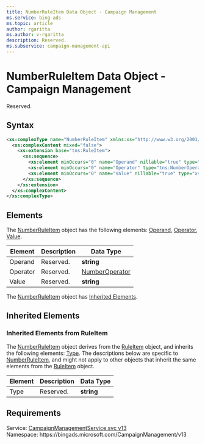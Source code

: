 ```yaml
---
title: NumberRuleItem Data Object - Campaign Management
ms.service: bing-ads
ms.topic: article
author: rgaritta
ms.author: v-rgaritta
description: Reserved.
ms.subservice: campaign-management-api
---
```

# NumberRuleItem Data Object - Campaign Management
Reserved.

## Syntax
```xml
<xs:complexType name="NumberRuleItem" xmlns:xs="http://www.w3.org/2001/XMLSchema">
  <xs:complexContent mixed="false">
    <xs:extension base="tns:RuleItem">
      <xs:sequence>
        <xs:element minOccurs="0" name="Operand" nillable="true" type="xs:string" />
        <xs:element minOccurs="0" name="Operator" type="tns:NumberOperator" />
        <xs:element minOccurs="0" name="Value" nillable="true" type="xs:string" />
      </xs:sequence>
    </xs:extension>
  </xs:complexContent>
</xs:complexType>
```

## <a name="elements"></a>Elements

The [NumberRuleItem](numberruleitem.md) object has the following elements: [Operand](#operand), [Operator](#operator), [Value](#value).

|Element|Description|Data Type|
|-----------|---------------|-------------|
|<a name="operand"></a>Operand|Reserved.|**string**|
|<a name="operator"></a>Operator|Reserved.|[NumberOperator](numberoperator.md)|
|<a name="value"></a>Value|Reserved.|**string**|

The [NumberRuleItem](numberruleitem.md) object has [Inherited Elements](#inheritedelements).

## <a name="inheritedelements"></a>Inherited Elements

### <a name="inheritedelementsruleitem"></a>Inherited Elements from RuleItem
The [NumberRuleItem](numberruleitem.md) object derives from the [RuleItem](ruleitem.md) object, and inherits the following elements: [Type](#type). The descriptions below are specific to [NumberRuleItem](numberruleitem.md), and might not apply to other objects that inherit the same elements from the [RuleItem](ruleitem.md) object.  

|Element|Description|Data Type|
|-----------|---------------|-------------|
|<a name="type"></a>Type|Reserved.|**string**|

## Requirements
Service: [CampaignManagementService.svc v13](https://campaign.api.bingads.microsoft.com/Api/Advertiser/CampaignManagement/v13/CampaignManagementService.svc)  
Namespace: https\://bingads.microsoft.com/CampaignManagement/v13  

